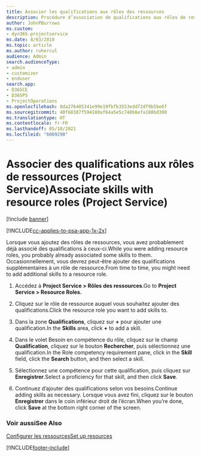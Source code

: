 ```yaml
---
title: Associer les qualifications aux rôles des ressources
description: Procédure d’association de qualifications aux rôles de ressources dans Project Service
author: JohnPBurrows
ms.custom:
- dyn365-projectservice
ms.date: 8/03/2018
ms.topic: article
ms.author: ruhercul
audience: Admin
search.audienceType:
- admin
- customizer
- enduser
search.app:
- D365CE
- D365PS
- ProjectOperations
ms.openlocfilehash: 8da276405341e99e19fbfb3553edd72df9b5be6f
ms.sourcegitcommit: 40f68387f594180af64a5e5c748b6efa188bd300
ms.translationtype: HT
ms.contentlocale: fr-FR
ms.lasthandoff: 05/10/2021
ms.locfileid: "6009298"
---
```

# <a name="associate-skills-with-resource-roles-project-service"></a><span data-ttu-id="335ef-103">Associer des qualifications aux rôles de ressources (Project Service)</span><span class="sxs-lookup"><span data-stu-id="335ef-103">Associate skills with resource roles (Project Service)</span></span>

[!include [banner](../includes/psa-now-project-operations.md)]

[!INCLUDE[cc-applies-to-psa-app-1x-2x](../includes/cc-applies-to-psa-app-1x-2x.md)]

<span data-ttu-id="335ef-104">Lorsque vous ajoutez des rôles de ressources, vous avez probablement déjà associé des qualifications à ceux-ci.</span><span class="sxs-lookup"><span data-stu-id="335ef-104">While you were adding resource roles, you probably already associated some skills to them.</span></span> <span data-ttu-id="335ef-105">Occasionnellement, vous devrez peut-être ajouter des qualifications supplémentaires à un rôle de ressource.</span><span class="sxs-lookup"><span data-stu-id="335ef-105">From time to time, you might need to add additional skills to a resource role.</span></span>  
  
1.  <span data-ttu-id="335ef-106">Accédez à **Project Service > Rôles des ressources**.</span><span class="sxs-lookup"><span data-stu-id="335ef-106">Go to **Project Service > Resource Roles.**</span></span>  
  
2.  <span data-ttu-id="335ef-107">Cliquez sur le rôle de ressource auquel vous souhaitez ajouter des qualifications.</span><span class="sxs-lookup"><span data-stu-id="335ef-107">Click the resource role you want to add skills to.</span></span>  
  
3.  <span data-ttu-id="335ef-108">Dans la zone **Qualifications**, cliquez sur **+** pour ajouter une qualification.</span><span class="sxs-lookup"><span data-stu-id="335ef-108">In the **Skills** area, click **+** to add a skill.</span></span>  
  
4.  <span data-ttu-id="335ef-109">Dans le volet Besoin en compétence du rôle, cliquez sur le champ **Qualification**, cliquez sur le bouton **Rechercher**, puis sélectionnez une qualification.</span><span class="sxs-lookup"><span data-stu-id="335ef-109">In the Role competency requirement pane, click in the **Skill** field, click the **Search** button,  and then select a skill.</span></span>  
  
5.  <span data-ttu-id="335ef-110">Sélectionnez une compétence pour cette qualification, puis cliquez sur **Enregistrer**.</span><span class="sxs-lookup"><span data-stu-id="335ef-110">Select a proficiency for that skill, and then click **Save**.</span></span>  
  
6.  <span data-ttu-id="335ef-111">Continuez d’ajouter des qualifications selon vos besoins.</span><span class="sxs-lookup"><span data-stu-id="335ef-111">Continue adding skills as necessary.</span></span> <span data-ttu-id="335ef-112">Lorsque vous avez fini, cliquez sur le bouton **Enregistrer** dans le coin inférieur droit de l’écran.</span><span class="sxs-lookup"><span data-stu-id="335ef-112">When you’re done, click **Save** at the bottom right corner of the screen.</span></span>  
  
### <a name="see-also"></a><span data-ttu-id="335ef-113">Voir aussi</span><span class="sxs-lookup"><span data-stu-id="335ef-113">See Also</span></span>  
 [<span data-ttu-id="335ef-114">Configurer les ressources</span><span class="sxs-lookup"><span data-stu-id="335ef-114">Set up resources</span></span>](../psa/set-up-resources.md)


[!INCLUDE[footer-include](../includes/footer-banner.md)]